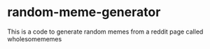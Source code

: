 # random-meme-generator
This is a code to generate random memes from a reddit page called wholesomememes
